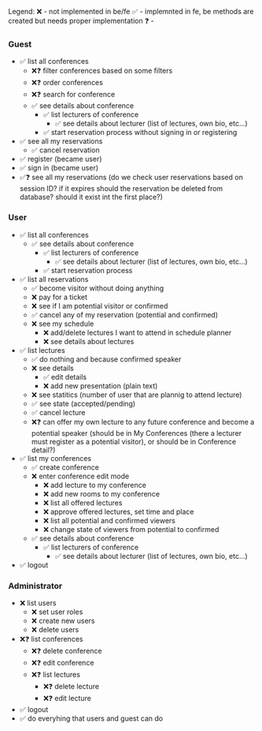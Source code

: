 
Legend:
❌ - not implemented in be/fe
✅ - implemnted in fe, be methods are created but needs proper implementation
❓ -

### Guest
- ✅ list all conferences
    - ❌❓ filter conferences based on some filters
    - ❌❓ order conferences
    - ❌❓ search for conference
    - ✅ see details about conference
        - ✅ list lecturers of conference
            - ✅ see details about lecturer (list of lectures, own bio, etc...)
        - ✅ start reservation process without signing in or registering
- ✅ see all my reservations
    - ✅ cancel reservation
- ✅ register (became user)
- ✅ sign in (became user)
- ✅❓ see all my reservations (do we check user reservations based on session ID? if it expires should the reservation be deleted from database? should it exist int the first place?)

### User
- ✅ list all conferences
    - ✅ see details about conference
        - ✅ list lecturers of conference
            - ✅ see details about lecturer (list of lectures, own bio, etc...)
        - ✅ start reservation process
- ✅ list all reservations
    - ✅ become visitor without doing anything
    - ❌ pay for a ticket
    - ❌ see if I am potential visitor or confirmed
    - ✅ cancel any of my reservation (potential and confirmed) 
    - ❌ see my schedule
        - ❌ add/delete lectures I want to attend in schedule planner
        - ❌ see details about lectures
- ✅ list lectures
    - ✅ do nothing and because confirmed speaker
    - ❌ see details                        
        - ✅ edit details
        - ❌ add new presentation (plain text)
    - ❌ see statitics (number of user that are plannig to attend lecture)
    - ✅ see state (accepted/pending)
    - ✅ cancel lecture
    - ❌❓ can offer my own lecture to any future conference and become a potential speaker (should be in My Conferences (there a lecturer must register as a potential visitor), or should be in Conference detail?)
- ✅ list my conferences
    - ✅ create conference
    - ❌ enter conference edit mode
        - ❌ add lecture to my conference
        - ❌ add new rooms to my conference
        - ❌ list all offered lectures
        - ❌ approve offered lectures, set time and place
        - ❌ list all potential and confirmed viewers
        - ❌ change state of viewers from potential to confirmed
    - ✅ see details about conference
        - ✅ list lecturers of conference
            - ✅ see details about lecturer (list of lectures, own bio, etc...)
- ✅ logout

### Administrator
- ❌ list users
    - ❌ set user roles
    - ❌ create new users
    - ❌ delete users
- ❌❓ list conferences
    - ❌❓ delete conference
    - ❌❓ edit conference
    - ❌❓ list lectures
        - ❌❓ delete lecture
        - ❌❓ edit lecture
- ✅ logout
- ✅ do everyhing that users and guest can do
